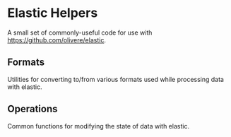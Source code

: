 # Elastic Helpers

A small set of commonly-useful code for use with https://github.com/olivere/elastic.

## Formats

Utilities for converting to/from various formats used while processing data with elastic.

## Operations

Common functions for modifying the state of data with elastic.